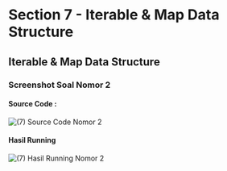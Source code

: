 # Section 7 - Iterable & Map Data Structure
## Iterable & Map Data Structure
### Screenshot Soal Nomor 2
#### Source Code :
![(7) Source Code Nomor 2](https://user-images.githubusercontent.com/95559118/226150912-89314759-7d53-4154-923d-eb526d072c64.png) <br>
#### Hasil Running
![(7) Hasil Running Nomor 2](https://user-images.githubusercontent.com/95559118/226150917-a476a3a7-2947-4352-b6f5-8ba1991bcfab.png)
